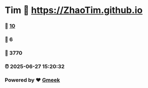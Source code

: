 # Tim :link: https://ZhaoTim.github.io 
### :page_facing_up: [10](https://ZhaoTim.github.io/tag.html) 
### :speech_balloon: 6 
### :hibiscus: 3770 
### :alarm_clock: 2025-06-27 15:20:32 
### Powered by :heart: [Gmeek](https://github.com/Meekdai/Gmeek)

